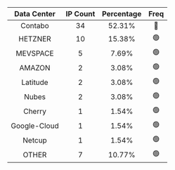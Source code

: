| Data Center | IP Count | Percentage | Freq |
|:------------:|:--------:|:-----------:|:-----:|
| Contabo | 34 | 52.31% | 🔴 |
| HETZNER | 10 | 15.38% | 🟢 |
| MEVSPACE | 5 | 7.69% | 🟢 |
| AMAZON | 2 | 3.08% | 🟢 |
| Latitude | 2 | 3.08% | 🟢 |
| Nubes | 2 | 3.08% | 🟢 |
| Cherry | 1 | 1.54% | 🟢 |
| Google-Cloud | 1 | 1.54% | 🟢 |
| Netcup | 1 | 1.54% | 🟢 |
| OTHER | 7 | 10.77% | 🟢 |